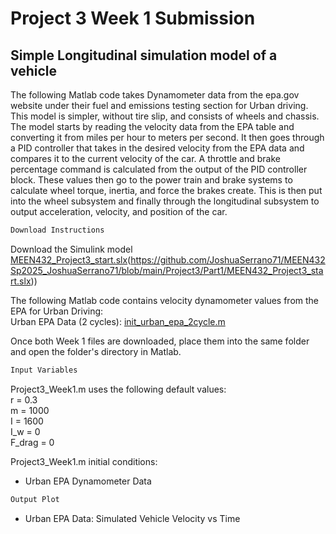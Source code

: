 # Project	3	Week	1	Submission
##  Simple Longitudinal simulation model of a vehicle

The following Matlab code takes Dynamometer data from the epa.gov website under their fuel and emissions testing section for Urban driving. This model is simpler, without tire slip, and consists of wheels and chassis. The model starts by reading the velocity data from the EPA table and converting it from miles per hour to meters per second. It then goes through a PID controller that takes in the desired velocity from the EPA data and compares it to the current velocity of the car. A throttle and brake percentage command is calculated from the output of the PID controller block. These values then go to the power train and brake systems to calculate wheel torque, inertia, and force the brakes create. This is then put into the wheel subsystem and finally through the longitudinal subsystem to output acceleration, velocity, and position of the car.


```markdown
Download Instructions
```
Download the Simulink model [MEEN432_Project3_start.slx](https://github.com/JoshuaSerrano71/MEEN432Sp2025_JoshuaSerrano71/tree/main/Project3/Part1/Project3_init.m)(https://github.com/JoshuaSerrano71/MEEN432Sp2025_JoshuaSerrano71/blob/main/Project3/Part1/MEEN432_Project3_start.slx)) <br>

The following Matlab code contains velocity dynamometer values from the EPA for Urban Driving: <br>
Urban EPA Data (2 cycles): [init_urban_epa_2cycle.m](https://github.com/JoshuaSerrano71/MEEN432Sp2025_JoshuaSerrano71/tree/main/Project3/Part1/init_urban_epa_2cycle.m) <br>

Once both Week 1 files are downloaded, place them into the same folder and open the folder's directory in Matlab. <br>

```markdown
Input Variables
```
Project3_Week1.m uses the following default values: <br>
r = 0.3 <br>
m = 1000 <br>
I = 1600 <br>
I_w = 0 <br>
F_drag = 0 <br>

Project3_Week1.m initial conditions:
- Urban EPA Dynamometer Data

```markdown
Output Plot
```
- Urban EPA Data: Simulated Vehicle Velocity vs Time
